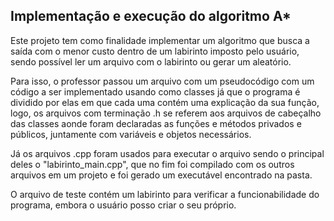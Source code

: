 ## Implementação e execução do algoritmo A*

Este projeto tem como finalidade implementar um algoritmo que busca a saída com o menor custo dentro de um labirinto imposto pelo usuário, sendo possível  ler um arquivo com o labirinto ou gerar um aleatório.

Para isso, o professor passou um arquivo com um pseudocódigo com um código a ser implementado usando como classes já que o programa é dividido por elas em que cada uma contém uma explicação da sua função, logo, os arquivos com terminação .h se referem aos arquivos de cabeçalho das classes aonde foram declaradas as funções e métodos privados e públicos, juntamente com variáveis e objetos necessários.

Já os arquivos .cpp foram usados para executar o arquivo sendo o principal deles o "labirinto_main.cpp", que no fim foi compilado com os outros arquivos em um projeto e foi gerado um executável encontrado na pasta.

O arquivo de teste contém um labirinto para verificar a funcionabilidade do programa, embora o usuário posso criar o seu próprio.
